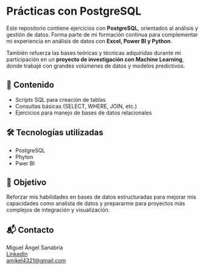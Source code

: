 # Prácticas con PostgreSQL

Este repositorio contiene ejercicios  con **PostgreSQL**, orientados al análisis y gestión de datos. Forma parte de mi formación continua para complementar mi experiencia en análisis de datos con **Excel, Power BI y Python**.

También refuerza las bases teóricas y técnicas adquiridas durante mi participación en un **proyecto de investigación con Machine Learning**, donde trabajé con grandes volúmenes de datos y modelos predictivos.

## 📁 Contenido

- Scripts SQL para creación de tablas
- Consultas básicas (SELECT, WHERE, JOIN, etc.)
- Ejercicios para manejo de bases de datos relacionales

## 🛠 Tecnologías utilizadas

- PostgreSQL
- Phyton
- Pwer BI

## 🚀 Objetivo

Reforzar mis habilidades en bases de datos estructuradas para mejorar mis capacidades como analista de datos y prepararme para proyectos más complejos de integración y visualización.


## 📬 Contacto

Miguel Ángel Sanabria  
[LinkedIn](https://www.linkedin.com/in/miguel-angel-sanabria-613757219/)  
amikel4321@gmail.com
